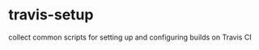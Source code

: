 travis-setup
============

collect common scripts for setting up and configuring builds on Travis CI
